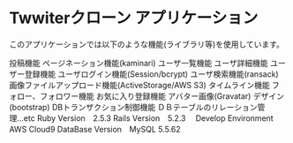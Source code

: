 # Twwiterクローン アプリケーション
このアプリケーションでは以下のような機能(ライブラリ等)を使用しています。

投稿機能
ページネーション機能(kaminari)
ユーザ一覧機能
ユーザ詳細機能
ユーザー登録機能
ユーザログイン機能(Session/bcrypt)
ユーザ検索機能(ransack)
画像ファイルアップロード機能(ActiveStorage/AWS S3)
タイムライン機能
フォロー、フォロワー機能
お気に入り登録機能
アバター画像(Gravatar)
デザイン(bootstrap)
DBトランザクション制御機能
ＤＢテーブルのリレーション管理...etc
Ruby Version　2.5.3
Rails Version　5.2.3　
Develop Environment　AWS Cloud9
DataBase Version　MySQL 5.5.62